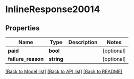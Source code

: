 # InlineResponse20014

## Properties
Name | Type | Description | Notes
------------ | ------------- | ------------- | -------------
**paid** | **bool** |  | [optional] 
**failure_reason** | **string** |  | [optional] 

[[Back to Model list]](../../README.md#documentation-for-models) [[Back to API list]](../../README.md#documentation-for-api-endpoints) [[Back to README]](../../README.md)

